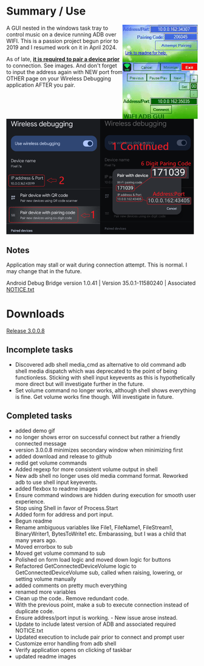 # Summary / Use
<div style="display:flex; justify-content: space-between;">
<div> A GUI nested in the windows task tray to control music on a device running ADB over WIFI.
This is a passion project begun prior to 2019 and I resumed work on it in April 2024.

As of late, <u>**it is required to pair a device prior**</u> to connection. See images. And don't forget to input the address again with NEW port from OTHER page on your Wireless Debugging application AFTER you pair.
</div>
<img src="https://raw.githubusercontent.com/moefingers/windows-wifi-adb-gui/shepherd/README-demo.gif">
</div>

<!-- inc image -->
<!-- ![Image](/README-pair1.png) -->
<div style="display:flex">
<img src="https://raw.githubusercontent.com/moefingers/windows-wifi-adb-gui/shepherd/README-pair1.png" width="49%">
<img src="https://raw.githubusercontent.com/moefingers/windows-wifi-adb-gui/shepherd/README-pair2.png" width="49%">
</div>


## Notes
Application may stall or wait during connection attempt. This is normal. I may change that in the future.

Android Debug Bridge version 1.0.41 | Version 35.0.1-11580240 | Associated [NOTICE.txt](https://github.com/moefingers/windows-wifi-adb-gui/notice.txt)

# Downloads
[Release 3.0.0.8](https://github.com/moefingers/windows-wifi-adb-gui/raw/shepherd/download/WIFI-ADB-GUI.exe)
<!-- the above line is a placeholder -->
## Incomplete tasks
- Discovered adb shell media_cmd as alternative to old command adb shell media dispatch which was deprecated to the point of being functionless. Sticking with shell input keyevents as this is hypothetically more direct but will investigate further in the future.
- Set volume command no longer works, although shell shows everything is fine. Get volume works fine though. Will investigate in future.


## Completed tasks
- added demo gif
- no longer shows error on successful connect but rather a friendly connected message
- version 3.0.0.8 minimizes secondary window when minimizing first
- added download and release to github
- redid get volume commands
- Added regexp for more consistent volume output in shell
- New adb shell no longer uses old media command format. Reworked adb to use shell input keyevents.
- added flexbox to readme images
- Ensure command windows are hidden during execution for smooth user experience.
- Stop using Shell in favor of Process.Start
- Added form for address and port input.
- Begun readme
- Rename ambiguous variables like File1, FileName1, FileStream1, BinaryWriter1, BytesToWrite1 etc. Embarassing, but I was a child that many years ago.
- Moved errorbox to sub
- Moved get volume command to sub
- Polished on form load logic and moved down logic for buttons
- Refactored GetConnectedDeviceVolume logic to GetConnectedDeviceVolume sub, called when raising, lowering, or setting volume manually
- added comments on pretty much everything
- renamed more variables
- Clean up the code.. Remove redundant code.
- With the previous point, make a sub to execute connection instead of duplicate code.
- Ensure address/port input is working. - New issue arose instead.
- Update to include latest version of ADB and associated required NOTICE.txt
- Updated execution to include pair prior to connect and prompt user
- Customize error handling from adb shell
- Verify application opens on clicking of taskbar
- updated readme images